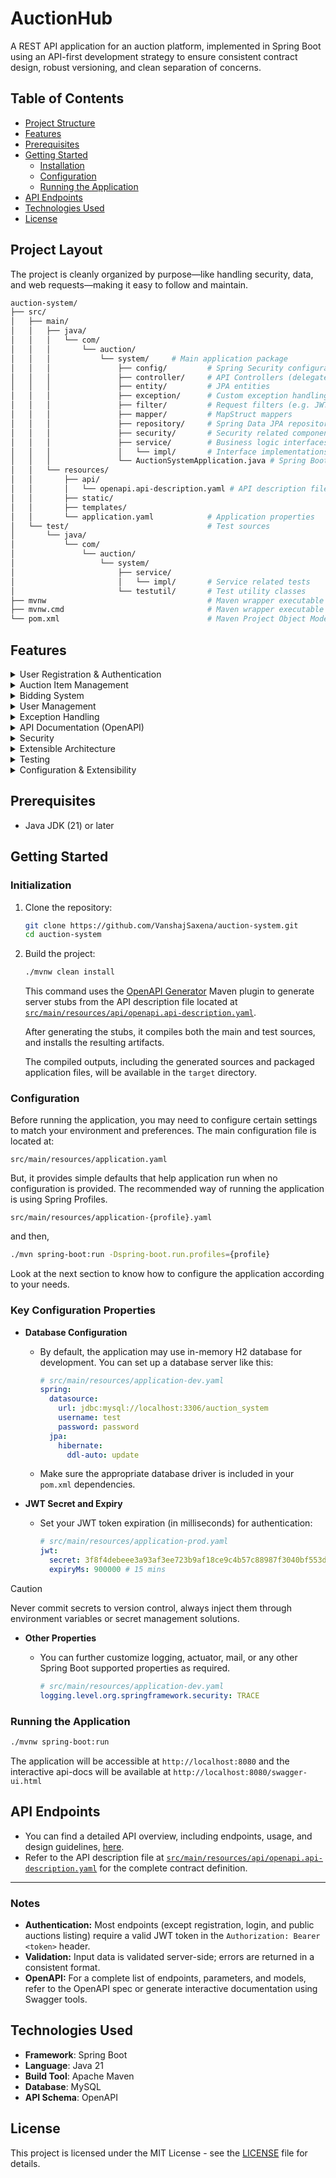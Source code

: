 # AuctionHub

A REST API application for an auction platform, implemented in Spring Boot
using an API-first development strategy to ensure consistent contract design,
robust versioning, and clean separation of concerns.

## Table of Contents

- [Project Structure](#project-layout)
- [Features](#features)
- [Prerequisites](#prerequisites)
- [Getting Started](#getting-started)
  - [Installation](#installation)
  - [Configuration](#configuration)
  - [Running the Application](#running-the-application)
- [API Endpoints](#api-endpoints)
- [Technologies Used](#technologies-used)
- [License](#license)

## Project Layout

The project is cleanly organized by purpose—like handling security, data, and
web requests—making it easy to follow and maintain.

```sh
auction-system/
├── src/
│   ├── main/
│   │   ├── java/
│   │   │   └── com/
│   │   │       └── auction/
│   │   │           └── system/     # Main application package
│   │   │               ├── config/         # Spring Security configuration classes
│   │   │               ├── controller/     # API Controllers (delegates to generated interfaces)
│   │   │               ├── entity/         # JPA entities
│   │   │               ├── exception/      # Custom exception handling
│   │   │               ├── filter/         # Request filters (e.g. JWT authentication filter)
│   │   │               ├── mapper/         # MapStruct mappers
│   │   │               ├── repository/     # Spring Data JPA repositories
│   │   │               ├── security/       # Security related components
│   │   │               ├── service/        # Business logic interfaces
│   │   │               │   └── impl/       # Interface implementations
│   │   │               └── AuctionSystemApplication.java # Spring Boot main class
│   │   └── resources/
│   │       ├── api/
│   │       │   └── openapi.api-description.yaml # API description file
│   │       ├── static/
│   │       ├── templates/
│   │       └── application.yaml            # Application properties
│   └── test/                               # Test sources
│       └── java/
│           └── com/
│               └── auction/
│                   └── system/
│                       ├── service/
│                       │   └── impl/       # Service related tests
│                       └── testutil/       # Test utility classes
├── mvnw                                    # Maven wrapper executable (Linux/MacOS)
├── mvnw.cmd                                # Maven wrapper executable (Windows)
└── pom.xml                                 # Maven Project Object Model
```

## Features

<details>
  <summary>User Registration & Authentication</summary>

  <ul>
    <li>Secure user registration and login using username or email.</li>
    <li>JWT-based authentication for stateless and secure API access.</li>
    <li>Spring Security integration for robust authentication and authorization.</li>
  </ul>
</details>

<details>
  <summary>Auction Item Management</summary>

  <ul>
    <li>Create, read, update, and delete (CRUD) auction items.</li>
    <li>Retrieve details for individual auction items.</li>
    <li>List all available auction items.</li>
  </ul>
</details>

<details>
  <summary>Bidding System</summary>

  <ul>
    <li>Place bids on auction items.</li>
    <li>Track and retrieve all bids for a given item.</li>
    <li>Enforce business rules for bidding (e.g., only higher bids are accepted, auction deadlines).</li>
  </ul>
</details>

<details>
  <summary>User Management</summary>

  <ul>
    <li>Register new users and manage user profiles.</li>
    <li>Retrieve a list of all registered users (admin feature).</li>
  </ul>
</details>

<details>
  <summary>Exception Handling</summary>

  <ul>
    <li>Custom exception handling for clear, user-friendly error messages.</li>
  </ul>
</details>

<details>
  <summary>API Documentation (OpenAPI)</summary>

  <ul>
    <li>OpenAPI/Swagger specification provided for easy integration and testing.</li>
  </ul>
</details>

<details>
  <summary>Security</summary>

  <ul>
    <li>Password encoding and secure storage.</li>
    <li>Role-based access control for sensitive endpoints.</li>
    <li>JWT validation via request filters.</li>
  </ul>
</details>

<details>
  <summary>Extensible Architecture</summary>

  <ul>
    <li>Layered structure (Controllers, Services, Repositories) for maintainability.</li>
    <li>Use of MapStruct for DTO/entity mapping.</li>
  </ul>
</details>

<details>
  <summary>Testing</summary>

  <ul>
    <li>Unit and integration tests for core business logic and services.</li>
  </ul>
</details>

<details>
  <summary>Configuration & Extensibility</summary>

  <ul>
    <li>Externalized configuration via <code>application.yaml</code>.</li>
    <li>Easily switchable database and security settings.</li>
  </ul>
</details>

## Prerequisites

- Java JDK (21) or later

## Getting Started

### Initialization

1. Clone the repository:

   ```bash
   git clone https://github.com/VanshajSaxena/auction-system.git
   cd auction-system
   ```

2. Build the project:

   ```bash
   ./mvnw clean install
   ```

   This command uses the [OpenAPI
   Generator](https://github.com/OpenAPITools/openapi-generator) Maven plugin
   to generate server stubs from the API description file located at
   [`src/main/resources/api/openapi.api-description.yaml`](./src/main/resources/api/openapi.api-description.yaml).

   After generating the stubs, it compiles both the main and test sources, and
   installs the resulting artifacts.

   The compiled outputs, including the generated sources and packaged
   application files, will be available in the `target` directory.

### Configuration

Before running the application, you may need to configure certain settings to
match your environment and preferences. The main configuration file is located
at:

```
src/main/resources/application.yaml
```

But, it provides simple defaults that help application run when no
configuration is provided. The recommended way of running the application is
using Spring Profiles.

```
src/main/resources/application-{profile}.yaml
```

and then,

```sh
./mvn spring-boot:run -Dspring-boot.run.profiles={profile}
```

Look at the next section to know how to configure the application according to
your needs.

### Key Configuration Properties

- **Database Configuration**

  - By default, the application may use in-memory H2 database for
    development. You can set up a database server like this:

    ```yaml
    # src/main/resources/application-dev.yaml
    spring:
      datasource:
        url: jdbc:mysql://localhost:3306/auction_system
        username: test
        password: password
      jpa:
        hibernate:
          ddl-auto: update
    ```

  - Make sure the appropriate database driver is included in your `pom.xml` dependencies.

- **JWT Secret and Expiry**

  - Set your JWT token expiration (in milliseconds) for authentication:

    ```yaml
    # src/main/resources/application-prod.yaml
    jwt:
      secret: 3f8f4debeee3a93af3ee723b9af18ce9c4b57c88987f3040bf553db4a808cb8b
      expiryMs: 900000 # 15 mins
    ```

> [!caution]
> Never commit secrets to version control, always inject them through
> environment variables or secret management solutions.

- **Other Properties**

  - You can further customize logging, actuator, mail, or any other Spring Boot
    supported properties as required.

    ```yaml
    # src/main/resources/application-dev.yaml
    logging.level.org.springframework.security: TRACE
    ```

### Running the Application

```bash
./mvnw spring-boot:run
```

The application will be accessible at `http://localhost:8080` and the
interactive api-docs will be available at
`http://localhost:8080/swagger-ui.html`

## API Endpoints

- You can find a detailed API overview, including endpoints, usage, and design
  guidelines, [here](./docs/api/README.md).
- Refer to the API description file at
  [`src/main/resources/api/openapi.api-description.yaml`](./src/main/resources/api/openapi.api-description.yaml)
  for the complete contract definition.

---

### Notes

- **Authentication:** Most endpoints (except registration, login, and public
  auctions listing) require a valid JWT token in the `Authorization: Bearer
<token>` header.
- **Validation:** Input data is validated server-side; errors are returned in a
  consistent format.
- **OpenAPI:** For a complete list of endpoints, parameters, and models, refer
  to the OpenAPI spec or generate interactive documentation using Swagger tools.

## Technologies Used

- **Framework**: Spring Boot
- **Language**: Java 21
- **Build Tool**: Apache Maven
- **Database**: MySQL
- **API Schema**: OpenAPI

## License

This project is licensed under the MIT License - see the [LICENSE](./LICENSE) file for details.
